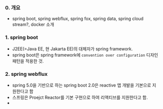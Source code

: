 ### 0. 개요
- spring boot, spring webflux, spring fox, spring data, spring cloud stream?, docker 소개

### 1. spring boot
- J2EE(=Java EE, 현 Jakarta EE)의 대체자가 spring framework.
- spring boot은 spring framework에 `convention over configuration` 디자인 패턴을 적용한 것.


### 2. spring webflux
- spring 5.0을 기반으로 하는 spring boot 2.0은 reactive 앱 개발을 기본으로 지원한다고 함
- 스프링은 Proejct Reactor를 기본 구현으로 하여 리액티브를 지원한다고 함.
- 